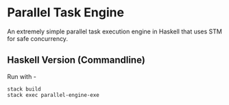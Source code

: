 # Parallel Task Engine

An extremely simple parallel task execution engine in Haskell that uses STM for safe concurrency.

## Haskell Version (Commandline)

Run with -

```
stack build
stack exec parallel-engine-exe
```
